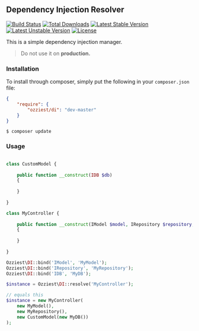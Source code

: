 ## Dependency Injection Resolver

[![Build Status](https://travis-ci.org/ozziest/di.svg)](https://travis-ci.org/ozziest/di)
[![Total Downloads](https://poser.pugx.org/ozziest/di/d/total.svg)](https://packagist.org/packages/ozziest/di)
[![Latest Stable Version](https://poser.pugx.org/ozziest/di/v/stable.svg)](https://packagist.org/packages/ozziest/di)
[![Latest Unstable Version](https://poser.pugx.org/ozziest/di/v/unstable.svg)](https://packagist.org/packages/ozziest/di)
[![License](https://poser.pugx.org/ozziest/di/license.svg)](https://packagist.org/packages/ozziest/di)

This is a simple dependency injection manager. 

> Do not use it on **production.**

### Installation 

To install through composer, simply put the following in your `composer.json` file:

```json
{
    "require": {
        "ozziest/di": "dev-master"
    }
}
```

```
$ composer update
```

### Usage

```php 

class CustomModel {
    
    public function __construct(IDB $db)
    {
        
    }
    
}

class MyController {
    
    public function __construct(IModel $model, IRepository $repository, CustomModel $model)
    {
        
    }
    
}

Ozziest\DI::bind('IModel', 'MyModel');
Ozziest\DI::bind('IRepository', 'MyRepository');
Ozziest\DI::bind('IDB', 'MyDB');

$instance = Ozziest\DI::resolve('MyController');

// equals this
$instance = new MyController(
    new MyModel(), 
    new MyRepository(), 
    new CustomModel(new MyDB())
);
```